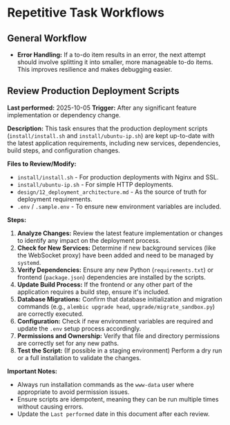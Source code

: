 # Repetitive Task Workflows

## General Workflow
- **Error Handling:** If a to-do item results in an error, the next attempt should involve splitting it into smaller, more manageable to-do items. This improves resilience and makes debugging easier.

## Review Production Deployment Scripts

**Last performed:** 2025-10-05
**Trigger:** After any significant feature implementation or dependency change.

**Description:**
This task ensures that the production deployment scripts (`install/install.sh` and `install/ubuntu-ip.sh`) are kept up-to-date with the latest application requirements, including new services, dependencies, build steps, and configuration changes.

**Files to Review/Modify:**
- `install/install.sh` - For production deployments with Nginx and SSL.
- `install/ubuntu-ip.sh` - For simple HTTP deployments.
- `design/12_deployment_architecture.md` - As the source of truth for deployment requirements.
- `.env` / `.sample.env` - To ensure new environment variables are included.

**Steps:**
1.  **Analyze Changes:** Review the latest feature implementation or changes to identify any impact on the deployment process.
2.  **Check for New Services:** Determine if new background services (like the WebSocket proxy) have been added and need to be managed by `systemd`.
3.  **Verify Dependencies:** Ensure any new Python (`requirements.txt`) or frontend (`package.json`) dependencies are installed by the scripts.
4.  **Update Build Process:** If the frontend or any other part of the application requires a build step, ensure it's included.
5.  **Database Migrations:** Confirm that database initialization and migration commands (e.g., `alembic upgrade head`, `upgrade/migrate_sandbox.py`) are correctly executed.
6.  **Configuration:** Check if new environment variables are required and update the `.env` setup process accordingly.
7.  **Permissions and Ownership:** Verify that file and directory permissions are correctly set for any new paths.
8.  **Test the Script:** (If possible in a staging environment) Perform a dry run or a full installation to validate the changes.

**Important Notes:**
- Always run installation commands as the `www-data` user where appropriate to avoid permission issues.
- Ensure scripts are idempotent, meaning they can be run multiple times without causing errors.
- Update the `Last performed` date in this document after each review.